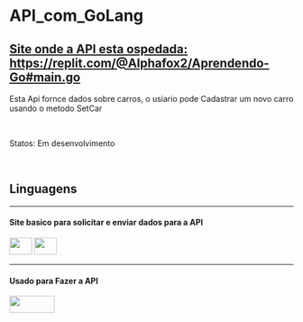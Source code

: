 <h1>API_com_GoLang</h1>

<h2><a href="https://replit.com/@Alphafox2/Aprendendo-Go#main.go">Site onde a API esta ospedada: https://replit.com/@Alphafox2/Aprendendo-Go#main.go</a></h2>

  <p>
    Esta Api fornce dados sobre carros, o usiario pode Cadastrar um novo carro usando o metodo <bold>SetCar</bold> 
  </p>
  <br>

  <p>Statos: Em desenvolvimento</p>
  <br>

<div>
  <h2>Linguagens</h2>
  <hr>
  <h4>Site basico para solicitar e enviar dados para a API</h4>
  <div>
    <img height=30 width=40 src="https://cdn.jsdelivr.net/gh/devicons/devicon/icons/javascript/javascript-original.svg" />     
    <img height=30 width=40 src="https://cdn.jsdelivr.net/gh/devicons/devicon/icons/html5/html5-original.svg" />
  </div> 
  <hr>
  <h4>Usado para Fazer a API</h4>
  <img height=30 width=80 src="https://cdn.jsdelivr.net/gh/devicons/devicon/icons/go/go-original-wordmark.svg" /> 
</div>
